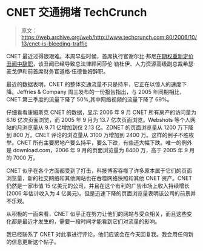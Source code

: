 # CNET 交通拥堵 TechCrunch

> 原文：<https://web.archive.org/web/http://www.techcrunch.com:80/2006/10/13/cnet-is-bleeding-traffic>

 [](https://web.archive.org/web/20221006143654/http://www.cnet.com/) CNET 最近过得很艰难。本周早些时候，首席执行官谢尔比·邦尼[在期权重新定价丑闻中辞职](https://web.archive.org/web/20221006143654/http://www.redherring.com/Article.aspx?a=19109&hed=CNET+CEO+Resigns&sector=Industries&subsector=Computing)，该丑闻已经导致总法律顾问莎伦·勒杜伊、人力资源高级副总裁希瑟·麦戈伊和前首席财务官道格·伍德鲁姆辞职。

最近的数据表明，CNET 的整体交通流量不只是持平，它正在以惊人的速度下降。Jeffries & Company 周三发布的一份报告指出，与 2005 年同期相比，CNET 第三季度的流量下降了 50%,其中网络视频的流量下降了 69%。

仔细看看康姆斯克 CNET 的数据，显示 2006 年 9 月 CNET 所有房产的访问量为 6.16 亿次页面浏览，而 2005 年 9 月为 13.7 亿次页面浏览。Webshots 等个人网站的月浏览量从 9.71 亿增加到仅 2.13 亿。ZDNET 的页面浏览量从 1200 万下降到 800 万。CNET 评论的浏览量从 3100 万增加到 2400 万。这样的例子不胜枚举。CNET 所有主要房地产要么持平，要么下跌，有些还大幅下跌。唯一的例外是 download.com，2006 年 9 月的页面浏览量为 8400 万，高于 2005 年 9 月的 7000 万。

CNET 似乎在各个方面都受到了打击，科技博客吞噬了许多原本属于它们的页面浏览量，新的社交网络和其他网站也在吞噬网络快照和其他 CNET 资产。CNET 仍然是一家市值 15 亿美元的公司，并且在这个有利的广告市场上收入持续增长(2006 年估计收入为 4 亿美元)。但是迅速下降的页面浏览量表明该公司的前景并不乐观。

从积极的一面来看，CNET 似乎正在努力让他们的网站与受众相关，而且这些变化都是最近才发生的，需要一段时间才能看到它们对流量的影响。

我已经联系了 CNET 对此事进行评论，他们应该会在今天回复我。我会用任何新的信息更新这个帖子。